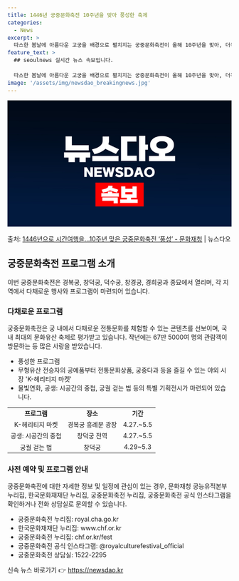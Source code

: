```yaml
---
title: 1446년 궁중문화축전 10주년을 맞아 풍성한 축제
categories:
  - News
excerpt: >
  따스한 봄날에 아름다운 고궁을 배경으로 펼치지는 궁중문화축전이 올해 10주년을 맞아, 더욱 풍성한 프로그램으…
feature_text: >
  ## seoulnews 실시간 뉴스 속보입니다.

  따스한 봄날에 아름다운 고궁을 배경으로 펼치지는 궁중문화축전이 올해 10주년을 맞아, 더욱 풍성한 프로그램으…
image: '/assets/img/newsdao_breakingnews.jpg'
---
```


![뉴스다오 속보](/assets/img/newsdao_breakingnews.jpg)

<p>출처: <a href="https://newsdao.kr/3513" rel="dofollow">1446년으로 시간여행을…10주년 맞은 궁중문화축전 ‘풍성’ - 문화재청</a> | 뉴스다오</p>

<h2 data-ke-size="size26">궁중문화축전 프로그램 소개</h2>
<p data-ke-size="size16">이번 궁중문화축전은 경복궁, 창덕궁, 덕수궁, 창경궁, 경희궁과 종묘에서 열리며, 각 지역에서 다채로운 행사와 프로그램이 마련되어 있습니다.</p>

<h3>다채로운 프로그램</h3>
<p data-ke-size="size16">궁중문화축전은 궁 내에서 다채로운 전통문화를 체험할 수 있는 콘텐츠를 선보이며, 국내 최대의 문화유산 축제로 평가받고 있습니다. 작년에는 67만 5000여 명의 관람객이 방문하는 등 많은 사랑을 받았습니다.</p>
<ul>
  <li>풍성한 프로그램</li>
  <li>무형유산 전승자의 공예품부터 전통문화상품, 궁중다과 등을 즐길 수 있는 야외 시장 'K-헤리티지 마켓'</li>
  <li>물빛연화, 공생: 시공간의 중첩, 궁궐 걷는 법 등의 특별 기획전시가 마련되어 있습니다.</li>
</ul>
<table>
  <tr>
    <td style="text-align: center; height: 17px;"><b>프로그램</b></td>
    <td style="text-align: center; height: 17px;"><b>장소</b></td>
    <td style="text-align: center; height: 17px;"><b>기간</b></td>
  </tr>
  <tr>
    <td style="text-align: center; height: 17px;">K-헤리티지 마켓</td>
    <td style="text-align: center; height: 17px;">경복궁 흥례문 광장</td>
    <td style="text-align: center; height: 17px;">4.27.~5.5</td>
  </tr>
  <tr>
    <td style="text-align: center; height: 17px;">공생: 시공간의 중첩</td>
    <td style="text-align: center; height: 17px;">창덕궁 전역</td>
    <td style="text-align: center; height: 17px;">4.27.~5.5</td>
  </tr>
  <tr>
    <td style="text-align: center; height: 17px;">궁궐 걷는 법</td>
    <td style="text-align: center; height: 17px;">창덕궁</td>
    <td style="text-align: center; height: 17px;">4.29~5.3</td>
  </tr>
</table>

<h3>사전 예약 및 프로그램 안내</h3>
<p data-ke-size="size16">궁중문화축전에 대한 자세한 정보 및 일정에 관심이 있는 경우, 문화재청 궁능유적본부 누리집, 한국문화재재단 누리집, 궁중문화축전 누리집, 궁중문화축전 공식 인스타그램을 확인하거나 전화 상담실로 문의할 수 있습니다.</p>
<ul>
  <li>궁중문화축전 누리집: royal.cha.go.kr</li>
  <li>한국문화재재단 누리집: www.chf.or.kr</li>
  <li>궁중문화축전 누리집: chf.or.kr/fest</li>
  <li>궁중문화축전 공식 인스타그램: @royalculturefestival_official</li>
  <li>궁중문화축전 상담실: 1522-2295</li>
</ul> 

신속 뉴스 바로가기 👉 <a href="https://newsdao.kr" rel="dofollow">https://newsdao.kr</a>


